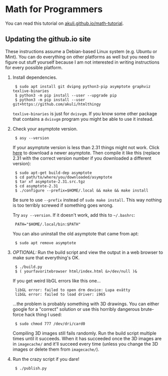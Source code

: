 # Math for Programmers

You can read this tutorial on
[akuli.github.io/math-tutorial](https://akuli.github.io/math-tutorial).

## Updating the github.io site

These instructions assume a Debian-based Linux system (e.g. Ubuntu or
Mint). You can do everything on other platforms as well but you need to
figure out stuff yourself because I am not interested in writing
instructions for every possible platform.

1. Install dependencies.

        $ sudo apt install git dvipng python3-pip asymptote graphviz texlive-binaries
        $ python3 -m pip install --user --upgrade pip
        $ python3 -m pip install --user git+https://github.com/akuli/htmlthingy

    `texlive-binaries` is just for `dvisvgm`. If you know some other package
    that contains a `dvisvgm` program you might be able to use it instead.

2. Check your asymptote version.

        $ asy --version

    If your asymptote version is less than 2.31 things might not work.
    Click [here](https://sourceforge.net/projects/asymptote/files/) to
    download a newer asymptote. Then compile it like this (replace 2.31
    with the correct version number if you downloaded a different version):

        $ sudo apt-get build-dep asymptote
        $ cd path/to/where/you/downloaded/asymptote
        $ tar xf asymptote-2.31.src.tgz
        $ cd asymptote-2.31
        $ ./configure --prefix=$HOME/.local && make && make install

    Be sure to use `--prefix` instead of `sudo make install`. This way
    nothing is too terribly screwed if something goes wrong.

    Try `asy --version`. If it doesn't work, add this to `~/.bashrc`:

        PATH="$HOME/.local/bin:$PATH"

    You can also uninstall the old asymptote that came from apt:

        $ sudo apt remove asymptote

2. *OPTIONAL:* Run the build script and view the output in a web browser
   to make sure that everything's OK.

        $ ./build.py
        $ ( yourfavoritebrowser html/index.html &>/dev/null )&

    If you get weird libGL errors like this one...

        libGL error: failed to open drm device: Lupa evätty
        libGL error: failed to load driver: i965

    ...the problem is probably something with 3D drawings. You can either
    google for a "correct" solution or use this horribly dangerous
    brute-force hack thing I used:

        $ sudo chmod 777 /dev/dri/card0

    Compiling 3D images still fails randomly. Run the build script multiple
    times until it succeeds. When it has succeeded once the 3D images are in
    `imagecache/` and it'll succeed every time (unless you change the 3D images
    or delete them from `imagecache/`).

3. Run the crazy script if you dare!

        $ ./publish.py
